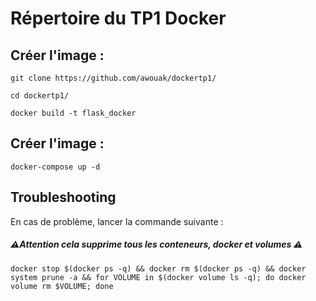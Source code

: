 # Répertoire du TP1 Docker

## Créer l'image :
```
git clone https://github.com/awouak/dockertp1/
```
```
cd dockertp1/
```
```
docker build -t flask_docker
```
## Créer l'image :
```
docker-compose up -d
```

## Troubleshooting
En cas de problème, lancer la commande suivante :

##### ⚠️Attention cela supprime tous les conteneurs, docker et volumes ⚠️

```
docker stop $(docker ps -q) && docker rm $(docker ps -q) && docker system prune -a && for VOLUME in $(docker volume ls -q); do docker volume rm $VOLUME; done
```
